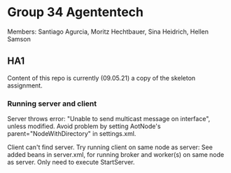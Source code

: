 # Group 34 Agententech
Members: Santiago Agurcia, Moritz Hechtbauer, Sina Heidrich, Hellen Samson

## HA1
Content of this repo is currently (09.05.21) a copy of the skeleton assignment.

### Running server and client
Server throws error: "Unable to send multicast message on interface", unless modified. 
Avoid problem by setting AotNode's parent="NodeWithDirectory" in settings.xml.

Client can't find server. Try running client on same node as server:
    See added beans in server.xml, for running broker and worker(s) on same node as server.
    Only need to execute StartServer.
